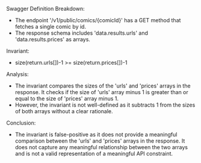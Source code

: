 Swagger Definition Breakdown:
- The endpoint '/v1/public/comics/{comicId}' has a GET method that fetches a single comic by id.
- The response schema includes 'data.results.urls' and 'data.results.prices' as arrays.

Invariant:
- size(return.urls[])-1 >= size(return.prices[])-1

Analysis:
- The invariant compares the sizes of the 'urls' and 'prices' arrays in the response. It checks if the size of 'urls' array minus 1 is greater than or equal to the size of 'prices' array minus 1.
- However, the invariant is not well-defined as it subtracts 1 from the sizes of both arrays without a clear rationale.

Conclusion:
- The invariant is false-positive as it does not provide a meaningful comparison between the 'urls' and 'prices' arrays in the response. It does not capture any meaningful relationship between the two arrays and is not a valid representation of a meaningful API constraint.

